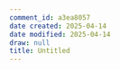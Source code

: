 ```yaml
---
comment_id: a3ea8057
date created: 2025-04-14
date modified: 2025-04-14
draw: null
title: Untitled
---
```

